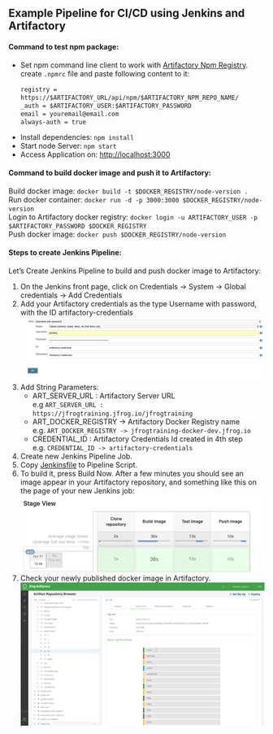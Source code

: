 ## Example Pipeline for CI/CD using Jenkins and Artifactory

#### Command to test npm package:
* Set npm command line client to work with [Artifactory Npm Registry](https://www.jfrog.com/confluence/display/RTF/Npm+Registry).<br>
    create `.npmrc` file and paste following content to it:
    ```
    registry = https://$ARTIFACTORY_URL/api/npm/$ARTIFACTORY_NPM_REPO_NAME/
    _auth = $ARTIFACTORY_USER:$ARTIFACTORY_PASSWORD
    email = youremail@email.com
    always-auth = true
    
    ```
* Install dependencies: `npm install` <Br>
* Start node Server: `npm start` <Br>
* Access Application on: [http://localhost:3000](http://localhost:3000)

#### Command to build docker image and push it to Artifactory:
Build docker image: ```docker build -t $DOCKER_REGISTRY/node-version .```<Br>
Run docker container: ```docker run -d -p 3000:3000 $DOCKER_REGISTRY/node-version```<Br>
Login to Artifactory docker registry: ```docker login -u ARTIFACTORY_USER -p $ARTIFACTORY_PASSWORD $DOCKER_REGISTRY```<Br>
Push docker image: ```docker push $DOCKER_REGISTRY/node-version```

#### Steps to create Jenkins Pipeline:
Let’s Create Jenkins Pipeline to build and push docker image to Artifactory:
1.  On the Jenkins front page, click on Credentials -> System -> Global credentials -> Add Credentials 
2.  Add your Artifactory credentials as the type Username with password, with the ID artifactory-credentials
![Add Credential](images/Add_Credentials.png)
3.  Add String Parameters:
    *   ART_SERVER_URL : Artifactory Server URL<Br>
		e.g `ART_SERVER_URL : https://jfrogtraining.jfrog.io/jfrogtraining`
    *   ART_DOCKER_REGISTRY -> Artifactory Docker Registry name<Br>
		e.g.  `ART_DOCKER_REGISTRY -> jfrogtraining-docker-dev.jfrog.io`
    *   CREDENTIAL_ID : Artifactory Credentials Id created in 4th step<Br>
	    e.g. `CREDENTIAL_ID -> artifactory-credentials`
4.  Create new Jenkins Pipeline Job.
5.  Copy [Jenkinsfile](Jenkinsfile) to Pipeline Script.
6.  To build it, press Build Now. After a few minutes you should see an image appear in your Artifactory repository, and something like this on the page of your new Jenkins job:
![Build View](images/Build_View.png)
7.  Check your newly published docker image in Artifactory.
![Artifactory UI](images/Artifactory_UI.png)
